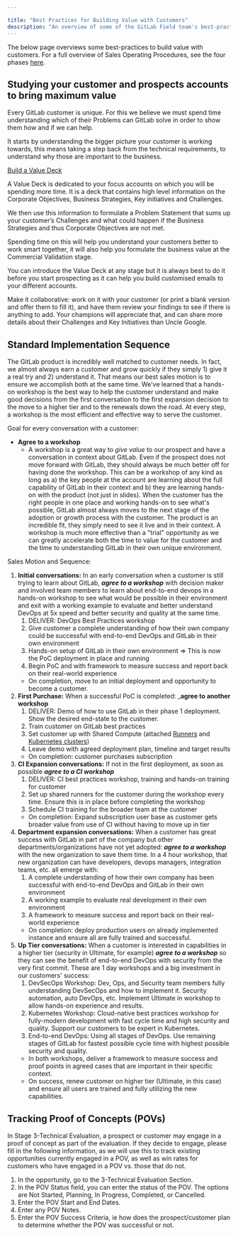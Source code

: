 ```yaml
---

title: "Best Practices for Building Value with Customers"
description: "An overview of some of the GitLab Field team's best-practices to build value with customers."
---
```








The below page overviews some best-practices to build value with customers. For a full overview of Sales Operating Procedures, see the four phases [here](/handbook/sales/sales-operating-procedures/).

## Studying your customer and prospects accounts to bring maximum value

Every GitLab customer is unique.
For this we believe we must spend time understanding which of their Problems can GitLab solve in order to show them how and if we can help.

It starts by understanding the bigger picture your customer is working towards, this means taking a step back from the technical requirements, to understand why those are important to the business.

[Build a Value Deck](https://docs.google.com/presentation/d/1ocQwS3IO320hV9rXnXuwZTW5JTIdmuT3aVX4nvtmK8w/edit#slide=id.g5e9f5a6cd8_0_480)

A Value Deck is dedicated to your focus accounts on which you will be spending more time.
It is a deck that contains high level information on the Corporate Objectives, Business Strategies, Key initiatives and Challenges.

We then use this information to formulate a Problem Statement that sums up your customer’s Challenges and what could happen if the Business Strategies and thus Corporate Objectives are not met.

Spending time on this will help you understand your customers better to work smart together, it will also help you formulate the business value at the Commercial Validation stage.

You can introduce the Value Deck at any stage but it is always best to do it before you start prospecting as it can help you build customised emails to your different accounts.

Make it collaborative: work on it with your customer (or print a blank version and offer them to fill it), and have them review your findings to see if there is anything to add.
Your champions will appreciate that, and can share more details about their Challenges and Key Initiatives than Uncle Google.


## Standard Implementation Sequence

The GitLab product is incredibly well matched to customer needs.
In fact, we almost always earn a customer and grow quickly if they simply 1) give it a real try and 2) understand it.
That means our best sales motion is to ensure we accomplish both at the same time.
We've learned that a hands-on workshop is the best way to help the customer understand and make good decisions from the first conversation to the first expansion decision to the move to a higher tier and to the renewals down the road.
At every step, a workshop is the most efficient and effective way to serve the customer.

Goal for every conversation with a customer:
- **Agree to a workshop**
  - A workshop is a great way to *give value* to our prospect and have a conversation in context about GitLab.  Even if the prospect does not move forward with GitLab, they should always be much better off for having done the workshop. This can be a workshop of any kind as long as a) the key people at the account are learning about the full capability of GitLab in their context and b) they are learning hands-on with the product (not just in slides).  When the customer has the right people in one place and working hands-on to see what's possible, GitLab almost always moves to the next stage of the adoption or growth process with the customer.  The product is an incredible fit, they simply need to see it live and in their context.  A workshop is much more effective than a "trial" opportunity as we can greatly accelerate both the time to value for the customer and the time to understanding GitLab in their own unique environment.

Sales Motion and Sequence:
1. **Initial conversations:** In an early conversation when a customer is still trying to learn about GitLab, ***agree to a workshop*** with decision maker and involved team members to learn about end-to-end devops in a hands-on workshop to see what would be possible in their environment and exit with a working example to evaluate and better understand DevOps at 5x speed and better security and quality at the same time.
   1. DELIVER: DevOps Best Practices workshop
   1. Give customer a complete understanding of how their own company could be successful with end-to-end DevOps and GitLab in their own environment
   1. Hands-on setup of GitLab in their own environment => This is now the PoC deployment in place and running
   1. Begin PoC and with framework to measure success and report back on their real-world experience
   - On completion, move to an initial deployment and opportunity to become a customer.
1. **First Purchase:** When a successful PoC is completed: _**agree to another workshop**
   1. DELIVER: Demo of how to use GitLab in their phase 1 deployment. Show the desired end-state to the customer.
   1. Train customer on GitLab best practices
   1. Set customer up with Shared Compute (attached [Runners](https://docs.gitlab.com/ee/ci/runners/) and [Kubernetes clusters](https://docs.gitlab.com/ee/user/project/clusters/))
   1. Leave demo with agreed deployment plan, timeline and target results
   - On completion: customer purchases subscription
1. **CI Expansion conversations:** If not in the first deployment, as soon as possible ***agree to a CI workshop***
   1. DELIVER: CI best practices workshop, training and hands-on training for customer
   2. Set up shared runners for the customer during the workshop every time.  Ensure this is in place before completing the workshop
   3. Schedule CI training for the broader team at the customer
   - On completion: Expand subscription user base as customer gets broader value from use of CI without having to move up in tier
1. **Department expansion conversations:** When a customer has great success with GitLab in part of the company but other departments/organizations have not yet adopted: ***agree to a workshop*** with the new organization to save them time.  In a 4 hour workshop, that new organization can have developers, devops managers, integration teams, etc. all emerge with:
   1. A complete understanding of how their own company has been successful with end-to-end DevOps and GitLab in their own environment
   1. A working example to evaluate real development in their own environment
   1. A framework to measure success and report back on their real-world experience
   - On completion: deploy production users on already implemented instance and ensure all are fully trained and successful.
1. **Up Tier conversations:** When a customer is interested in capabilities in a higher tier (security in Ultimate, for example) ***agree to a workshop*** so they can see the benefit of end-to-end DevOps with security from the very first commit. These are 1 day workshops and a big investment in our customers' success:
   1. DevSecOps Workshop: Dev, Ops, and Security team members fully understanding DevSecOps and how to implement it. Security automation, auto DevOps, etc. Implement Ultimate in workshop to allow hands-on experience and results.
   1. Kubernetes Workshop: Cloud-native best practices workshop for fully-modern development with fast cycle time and high security and quality.  Support our customers to be expert in Kubernetes.
   1. End-to-end DevOps: Using all stages of DevOps.  Use remaining stages of GitLab for fastest possible cycle time with highest possible security and quality.
   - In both workshops, deliver a framework to measure success and proof points in agreed cases that are important in their specific context.
   - On success, renew customer on higher tier (Ultimate, in this case) and ensure all users are trained and fully utilizing the new capabilities.

## Tracking Proof of Concepts (POVs)

In Stage 3-Technical Evaluation, a prospect or customer may engage in a proof of concept as part of the evaluation.
If they decide to engage, please fill in the following information, as we will use this to track existing opportunities currently engaged in a POV, as well as win rates for customers who have engaged in a POV vs. those that do not.

1. In the opportunity, go to the 3-Technical Evaluation Section.
1. In the POV Status field, you can enter the status of the POV. The options are Not Started, Planning, In Progress, Completed, or Cancelled.
1. Enter the POV Start and End Dates.
1. Enter any POV Notes.
1. Enter the POV Success Criteria, ie how does the prospect/customer plan to determine whether the POV was successful or not.
